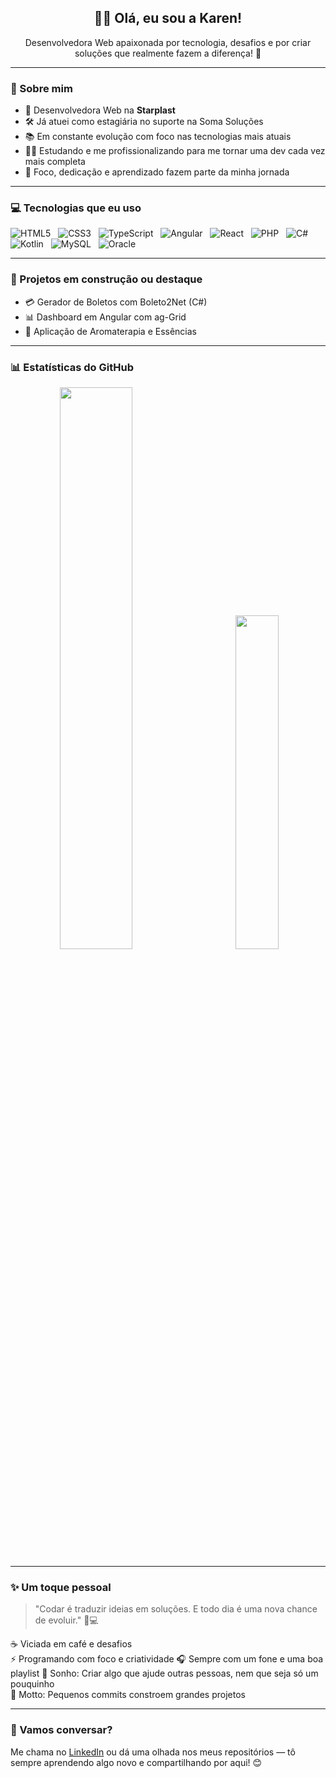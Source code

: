 <h2 align="center">👩‍💻 Olá, eu sou a Karen!</h2>

<p align="center">
Desenvolvedora Web apaixonada por tecnologia, desafios e por criar soluções que realmente fazem a diferença! 🚀  
</p>

---

### 🌟 Sobre mim

- 💼 Desenvolvedora Web na **Starplast**
- 🛠️ Já atuei como estagiária no suporte na Soma Soluções
- 📚 Em constante evolução com foco nas tecnologias mais atuais
- 👩‍🎓 Estudando e me profissionalizando para me tornar uma dev cada vez mais completa
- 🎯 Foco, dedicação e aprendizado fazem parte da minha jornada

---

### 💻 Tecnologias que eu uso

![HTML5](https://img.shields.io/badge/-HTML5-E34F26?style=flat&logo=html5&logoColor=white) &nbsp;
![CSS3](https://img.shields.io/badge/-CSS3-1572B6?style=flat&logo=css3&logoColor=white) &nbsp;
![TypeScript](https://img.shields.io/badge/-TypeScript-3178C6?style=flat&logo=typescript&logoColor=white) &nbsp;
![Angular](https://img.shields.io/badge/-Angular-DD0031?style=flat&logo=angular&logoColor=white) &nbsp;
![React](https://img.shields.io/badge/-React-20232A?style=flat&logo=react&logoColor=61DAFB) &nbsp;
![PHP](https://img.shields.io/badge/-PHP-777BB4?style=flat&logo=php&logoColor=white) &nbsp;
![C#](https://img.shields.io/badge/-CSharp-239120?style=flat&logo=c-sharp&logoColor=white) &nbsp;
![Kotlin](https://img.shields.io/badge/-Kotlin-7F52FF?style=flat&logo=kotlin&logoColor=white) &nbsp;
![MySQL](https://img.shields.io/badge/-MySQL-4479A1?style=flat&logo=mysql&logoColor=white) &nbsp;
![Oracle](https://img.shields.io/badge/-Oracle-F80000?style=flat&logo=oracle&logoColor=white) &nbsp;

---

### 🚧 Projetos em construção ou destaque

- 💳 Gerador de Boletos com Boleto2Net (C#)
- 📊 Dashboard em Angular com ag-Grid
- 🌿 Aplicação de Aromaterapia e Essências

---

### 📊 Estatísticas do GitHub

<p align="center">
  <img src="https://github-readme-stats.vercel.app/api?username=Karen-HerOAcEDucK&show_icons=true&theme=radical" width="48%" /> &nbsp; &nbsp; &nbsp; &nbsp; &nbsp;
  <img src="https://github-readme-stats.vercel.app/api/top-langs/?username=Karen-HerOAcEDucK&layout=compact&theme=radical" width="37%"/>
</p>

---

### ✨ Um toque pessoal

> "Codar é traduzir ideias em soluções. E todo dia é uma nova chance de evoluir." 🌱💻

☕ Viciada em café e desafios  
⚡ Programando com foco e criatividade
🎧 Sempre com um fone e uma boa playlist
💜 Sonho: Criar algo que ajude outras pessoas, nem que seja só um pouquinho  
🎯 Motto: Pequenos commits constroem grandes projetos

---

### 💌 Vamos conversar?

Me chama no [LinkedIn](https://www.linkedin.com/in/karen-alexandre-570292203/) ou dá uma olhada nos meus repositórios — tô sempre aprendendo algo novo e compartilhando por aqui! 😊
